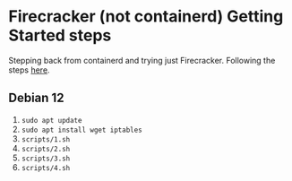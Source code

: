 # Firecracker (not containerd) Getting Started steps

Stepping back from containerd and trying just Firecracker. Following the steps [here](https://github.com/firecracker-microvm/firecracker/blob/main/docs/getting-started.md).

## Debian 12

1. `sudo apt update`
2. `sudo apt install wget iptables`
3. `scripts/1.sh`
4. `scripts/2.sh`
5. `scripts/3.sh`
6. `scripts/4.sh`

